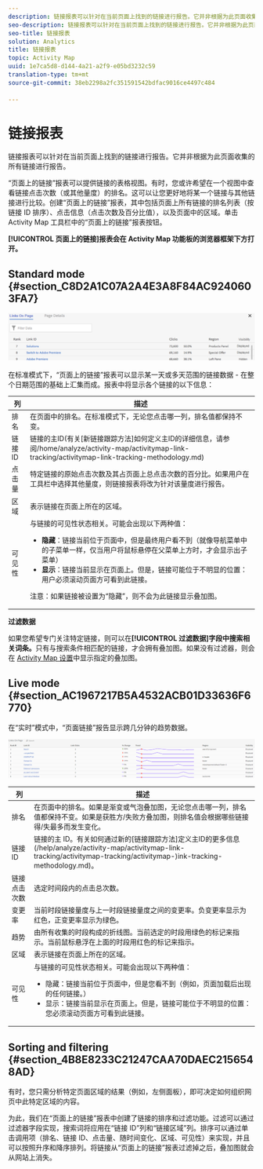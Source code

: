 ```yaml
---
description: 链接报表可以针对在当前页面上找到的链接进行报告。它并非根据为此页面收集的所有链接进行报告。
seo-description: 链接报表可以针对在当前页面上找到的链接进行报告。它并非根据为此页面收集的所有链接进行报告。
seo-title: 链接报表
solution: Analytics
title: 链接报表
topic: Activity Map
uuid: 1e7ca5d8-d144-4a21-a2f9-e05bd3232c59
translation-type: tm+mt
source-git-commit: 38eb2298a2fc351591542bdfac9016ce4497c484

---
```



# 链接报表

链接报表可以针对在当前页面上找到的链接进行报告。它并非根据为此页面收集的所有链接进行报告。

“页面上的链接”报表可以提供链接的表格视图。有时，您或许希望在一个视图中查看链接点击次数（或其他量度）的排名。这可以让您更好地将某一个链接与其他链接进行比较。创建“页面上的链接”报表，其中包括页面上所有链接的排名列表（按链接 ID 排序）、点击信息（点击次数及百分比值），以及页面中的区域。单击 Activity Map 工具栏中的“页面上的链接”报表按钮。

**[!UICONTROL 页面上的链接]报表会在 Activity Map 功能板的浏览器框架下方打开。**

## Standard mode {#section_C8D2A1C07A2A4E3A8F84AC9240603FA7}

![](assets/links_in_page.png)

在标准模式下，“页面上的链接”报表可以显示某一天或多天范围的链接数据 - 在整个日期范围的基础上汇集而成。报表中将显示各个链接的以下信息：

<table id="table_3DE41B2CFA644B70AF802A3123CE51D9"> 
 <thead> 
  <tr> 
   <th colname="col1" class="entry"> 列 </th> 
   <th colname="col2" class="entry"> 描述 </th> 
  </tr> 
 </thead>
 <tbody> 
  <tr> 
   <td colname="col1"> 排名 </td> 
   <td colname="col2"> 在页面中的排名。在标准模式下，无论您点击哪一列，排名值都保持不变。 </td> 
  </tr> 
  <tr> 
   <td colname="col1"> 链接 ID </td> 
   <td colname="col2">链接的主ID(有关[新链接跟踪方法]如何定义主ID的详细信息，请参阅/home/analyze/activity-map/activitymap-link-tracking/activitymap-link-tracking-methodology.md) </td> 
  </tr> 
  <tr> 
   <td colname="col1"> 点击量 </td> 
   <td colname="col2"> 特定链接的原始点击次数及其占页面上总点击次数的百分比。如果用户在工具栏中选择其他量度，则链接报表将改为针对该量度进行报告。 </td> 
  </tr> 
  <tr> 
   <td colname="col1"> 区域 </td> 
   <td colname="col2"> 表示链接在页面上所在的区域。 </td> 
  </tr> 
  <tr> 
   <td colname="col1"> 可见性 </td> 
   <td colname="col2">与链接的可见性状态相关。可能会出现以下两种值： 
    <ul id="ul_BABCC0F64145407C9D439150A6898E6D">
     <li id="li_9AF0479BDCEB4A44A37292FAABFA83A5"><b>隐藏</b>：链接当前位于页面中，但是最终用户看不到（就像导航菜单中的子菜单一样，仅当用户将鼠标悬停在父菜单上方时，才会显示出子菜单） </li>
     <li id="li_C6FA4EC27EDD4341AB9821E2B4BC9E60"><b>显示</b>：链接当前显示在页面上。但是，链接可能位于不明显的位置：用户必须滚动页面方可看到此链接。 </li>
    </ul><p>注意：如果链接被设置为“隐藏”，则不会为此链接显示叠加图。 </p></td> 
  </tr> 
 </tbody> 
</table>

**过滤数据**

如果您希望专门关注特定链接，则可以在&#x200B;**[!UICONTROL 过滤数据]字段中搜索相关词条。**&#x200B;只有与搜索条件相匹配的链接，才会拥有叠加图。如果没有过滤器，则会在 [Activity Map 设置](/help/analyze/activity-map/activitymap-overlay-settings.md)中显示指定的叠加图。

## Live mode {#section_AC1967217B5A4532ACB01D33636F6770}

在“实时”模式中，“页面链接”报告显示跨几分钟的趋势数据。

![](assets/links_on_page.png)

<table id="table_61D1FB0F02894055A1AB394DE4FE4742"> 
 <thead> 
  <tr> 
   <th colname="col1" class="entry"> 列 </th> 
   <th colname="col2" class="entry"> 描述 </th> 
  </tr> 
 </thead>
 <tbody> 
  <tr> 
   <td colname="col1"> 排名 </td> 
   <td colname="col2"> 在页面中的排名。如果是渐变或气泡叠加图，无论您点击哪一列，排名值都保持不变。如果是获胜方/失败方叠加图，则排名值会根据哪些链接得/失最多而发生变化。 </td> 
  </tr> 
  <tr> 
   <td colname="col1"> 链接 ID </td> 
   <td colname="col2">链接的主 ID。有关如何通过新的[链接跟踪方法]定义主ID的更多信息(/help/analyze/activity-map/activitymap-link-tracking/activitymap-tracking/activitymap-)ink-tracking-methodology.md)。 </td> 
  </tr> 
  <tr> 
   <td colname="col1"> 链接点击次数 </td> 
   <td colname="col2"> 选定时间段内的点击总次数。 </td> 
  </tr> 
  <tr> 
   <td colname="col1"> 变更率 </td> 
   <td colname="col2"> 当前时段链接量度与上一时段链接量度之间的变更率。负变更率显示为红色，正变更率显示为绿色。 </td> 
  </tr> 
  <tr> 
   <td colname="col1"> 趋势 </td> 
   <td colname="col2"> 由所有收集的时段构成的折线图。当前选定的时段用绿色的标记来指示。当前鼠标悬浮在上面的时段用红色的标记来指示。 </td> 
  </tr> 
  <tr> 
   <td colname="col1"> 区域 </td> 
   <td colname="col2"> 表示链接在页面上所在的区域。 </td> 
  </tr> 
  <tr> 
   <td colname="col1"> 可见性 </td> 
   <td colname="col2">与链接的可见性状态相关。可能会出现以下两种值： 
    <ul id="ul_B10C55ED4D3C4CF99506DC467E2E7CFB">
     <li id="li_EA646722A51041CC9E62C56DEF92C81F">隐藏：链接当前位于页面中，但是您看不到（例如，页面加载后出现的任何链接。） </li>
     <li id="li_F9543614C2894003AC9984A7404E2785">显示：链接当前显示在页面上。但是，链接可能位于不明显的位置：您必须滚动页面方可看到此链接。 </li>
    </ul></td> 
  </tr> 
 </tbody> 
</table>

## Sorting and filtering {#section_4B8E8233C21247CAA70DAEC2156548AD}

有时，您只需分析特定页面区域的结果（例如，左侧面板），即可决定如何组织网页中此特定区域的内容。

为此，我们在“页面上的链接”报表中创建了链接的排序和过滤功能。过滤可以通过过滤器字段实现，搜索词将应用在“链接 ID”列和“链接区域”列。排序可以通过单击调用项（排名、链接 ID、点击量、随时间变化、区域、可见性）来实现，并且可以按照升序和降序排列。将链接从“页面上的链接”报表过滤掉之后，叠加图就会从网站上消失。
